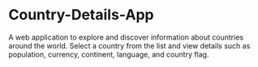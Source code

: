 # Country-Details-App
A web application to explore and discover information about countries around the world. Select a country from the list and view details such as population, currency, continent, language, and country flag.
